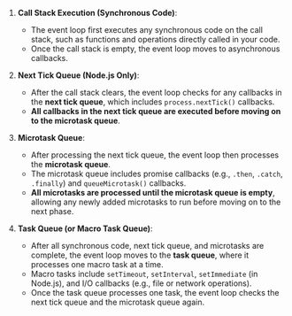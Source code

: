 
1. **Call Stack Execution (Synchronous Code)**:
    
    - The event loop first executes any synchronous code on the call stack, such as functions and operations directly called in your code.
    - Once the call stack is empty, the event loop moves to asynchronous callbacks.
2. **Next Tick Queue (Node.js Only)**:
    
    - After the call stack clears, the event loop checks for any callbacks in the **next tick queue**, which includes `process.nextTick()` callbacks.
    - **All callbacks in the next tick queue are executed before moving on to the microtask queue**.
3. **Microtask Queue**:
    
    - After processing the next tick queue, the event loop then processes the **microtask queue**.
    - The microtask queue includes promise callbacks (e.g., `.then`, `.catch`, `.finally`) and `queueMicrotask()` callbacks.
    - **All microtasks are processed until the microtask queue is empty**, allowing any newly added microtasks to run before moving on to the next phase.
4. **Task Queue (or Macro Task Queue)**:
    
    - After all synchronous code, next tick queue, and microtasks are complete, the event loop moves to the **task queue**, where it processes one macro task at a time.
    - Macro tasks include `setTimeout`, `setInterval`, `setImmediate` (in Node.js), and I/O callbacks (e.g., file or network operations).
    - Once the task queue processes one task, the event loop checks the next tick queue and the microtask queue again.